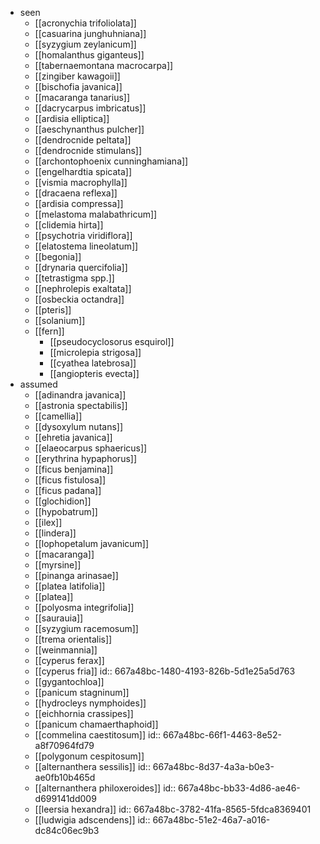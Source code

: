 - seen
	- [[acronychia trifoliolata]]
	- [[casuarina junghuhniana]]
	- [[syzygium zeylanicum]]
	- [[homalanthus giganteus]]
	- [[tabernaemontana macrocarpa]]
	- [[zingiber kawagoii]]
	- [[bischofia javanica]]
	- [[macaranga tanarius]]
	- [[dacrycarpus imbricatus]]
	- [[ardisia elliptica]]
	- [[aeschynanthus pulcher]]
	- [[dendrocnide peltata]]
	- [[dendrocnide stimulans]]
	- [[archontophoenix cunninghamiana]]
	- [[engelhardtia spicata]]
	- [[vismia macrophylla]]
	- [[dracaena reflexa]]
	- [[ardisia compressa]]
	- [[melastoma malabathricum]]
	- [[clidemia hirta]]
	- [[psychotria viridiflora]]
	- [[elatostema lineolatum]]
	- [[begonia]]
	- [[drynaria quercifolia]]
	- [[tetrastigma spp.]]
	- [[nephrolepis exaltata]]
	- [[osbeckia octandra]]
	- [[pteris]]
	- [[solanium]]
	- [[fern]]
		- [[pseudocyclosorus esquirol]]
		- [[microlepia strigosa]]
		- [[cyathea latebrosa]]
		- [[angiopteris evecta]]
- assumed
	- [[adinandra javanica]]
	- [[astronia spectabilis]]
	- [[camellia]]
	- [[dysoxylum nutans]]
	- [[ehretia javanica]]
	- [[elaeocarpus sphaericus]]
	- [[erythrina hypaphorus]]
	- [[ficus benjamina]]
	- [[ficus fistulosa]]
	- [[ficus padana]]
	- [[glochidion]]
	- [[hypobatrum]]
	- [[ilex]]
	- [[lindera]]
	- [[lophopetalum javanicum]]
	- [[macaranga]]
	- [[myrsine]]
	- [[pinanga arinasae]]
	- [[platea latifolia]]
	- [[platea]]
	- [[polyosma integrifolia]]
	- [[saurauia]]
	- [[syzygium racemosum]]
	- [[trema orientalis]]
	- [[weinmannia]]
	- [[cyperus ferax]]
	- [[cyperus fria]]
	  id:: 667a48bc-1480-4193-826b-5d1e25a5d763
	- [[gygantochloa]]
	- [[panicum stagninum]]
	- [[hydrocleys nymphoides]]
	- [[eichhornia crassipes]]
	- [[panicum chamaerthaphoid]]
	- [[commelina caestitosum]]
	  id:: 667a48bc-66f1-4463-8e52-a8f70964fd79
	- [[polygonum cespitosum]]
	- [[alternanthera sessilis]]
	  id:: 667a48bc-8d37-4a3a-b0e3-ae0fb10b465d
	- [[alternanthera philoxeroides]]
	  id:: 667a48bc-bb33-4d86-ae46-d699141dd009
	- [[leersia hexandra]]
	  id:: 667a48bc-3782-41fa-8565-5fdca8369401
	- [[ludwigia adscendens]]
	  id:: 667a48bc-51e2-46a7-a016-dc84c06ec9b3